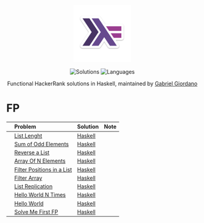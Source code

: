 <p align="center">
    <img alt="Haskell" src="./haskell-logo.png" width=150>
</p>
<p align="center">
  <img alt="Solutions" src="https://img.shields.io/badge/Solutions-10-blueviolet.svg?longCache=true&style=for-the-badge">
  <img alt="Languages" src="https://img.shields.io/badge/Languages-Haskell-blueviolet.svg?longCache=true&style=for-the-badge">
</p>
<p align="center">
  Functional HackerRank solutions in Haskell, maintained by <a href="https://www.hackerrank.com/gabrielgiordano" >Gabriel Giordano</a>
</p>

# FP

|    | Problem                                                                                           | Solution                             | Note |
|:---|:--------------------------------------------------------------------------------------------------|:-------------------------------------|:-----|
|    | [List Lenght](https://www.hackerrank.com/challenges/fp-list-length)                               | [Haskell](ListLength.hs)             |      |
|    | [Sum of Odd Elements](https://www.hackerrank.com/challenges/fp-sum-of-odd-elements)               | [Haskell](SumOfOddElements.hs)       |      |
|    | [Reverse a List](https://www.hackerrank.com/challenges/fp-reverse-a-list)                         | [Haskell](ReverseAList.hs)           |      |
|    | [Array Of N Elements](https://www.hackerrank.com/challenges/fp-array-of-n-elements)               | [Haskell](ArrayOfNElements.hs)       |      |
|    | [Filter Positions in a List](https://www.hackerrank.com/challenges/fp-filter-positions-in-a-list) | [Haskell](FilterPositionsInAList.hs) |      |
|    | [Filter Array](https://www.hackerrank.com/challenges/fp-filter-array)                             | [Haskell](FilterArray.hs)            |      |
|    | [List Replication](https://www.hackerrank.com/challenges/fp-list-replication)                     | [Haskell](ListReplication.hs)        |      |
|    | [Hello World N Times](https://www.hackerrank.com/challenges/fp-hello-world-n-times)               | [Haskell](HelloWorldNTimes.hs)       |      |
|    | [Hello World](https://www.hackerrank.com/challenges/fp-hello-world)                               | [Haskell](HelloWorld.hs)             |      |
|    | [Solve Me First FP](https://www.hackerrank.com/challenges/fp-solve-me-first)                      | [Haskell](SolveMeFirst.hs)           |      |
